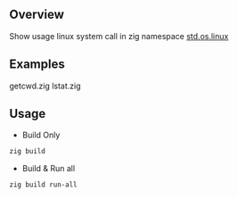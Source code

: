 ## Overview
Show usage linux system call in zig namespace
[std.os.linux](https://ziglang.org/documentation/master/std/#std.os.linux)

## Examples
getcwd.zig
lstat.zig

## Usage
 * Build Only
```sh
zig build
```
 * Build & Run all
```sh
zig build run-all
```
